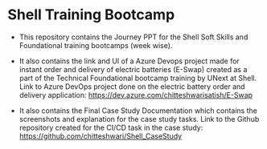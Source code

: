 # Shell Training Bootcamp

- This repository contains the Journey PPT for the Shell Soft Skills and Foundational training bootcamps (week wise).

- It also contains the link and UI of a Azure Devops project made for instant order and delivery of electric batteries (E-Swap) created as a part of the Technical Foundational bootcamp training by UNext at Shell. Link to Azure DevOps project done on the electric battery order and delivery application: https://dev.azure.com/chitteshwarisatish/E-Swap
  
- It also contains the Final Case Study Documentation which contains the screenshots and explanation for the case study tasks. Link to the Github repository created for the CI/CD task in the case study: https://github.com/chitteshwari/Shell_CaseStudy
